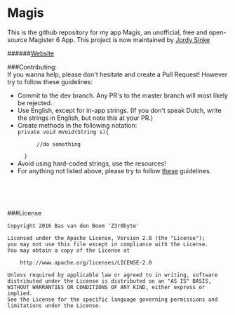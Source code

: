 # Magis
This is the github repository for my app Magis, an unofficial, free and open-source Magister 6 App. This project is now maintained by [Jordy Sinke](http://jordysinke.com/)


######[Website](http://magis-app.nl)



###Contributing: <br>
If you wanna help, please don't hesitate and create a Pull Request!
However try to follow these guidelines:
<ul>
<li>Commit to the dev branch. Any PR's to the master branch will most likely be rejected.</li>
<li>Use English, except for in-app strings. (If you don't speak Dutch, write the strings in English, but note this at your PR.)</li>
<li>Create methods in the following notation:</li>
  <code>private void mVoid(String s){</code></br><code>
      //do something</code></br><code>
  }</code>
<li>Avoid using hard-coded strings, use the resources!</li>
<li>For anything not listed above, please try to follow <a href="https://github.com/ribot/android-guidelines/blob/master/project_and_code_guidelines.md">these</a> guidelines.</li>
</ul>
<br><br><br>

###License
```
Copyright 2016 Bas van den Boom 'Z3r0byte'

Licensed under the Apache License, Version 2.0 (the "License");
you may not use this file except in compliance with the License.
You may obtain a copy of the License at

    http://www.apache.org/licenses/LICENSE-2.0

Unless required by applicable law or agreed to in writing, software
distributed under the License is distributed on an "AS IS" BASIS,
WITHOUT WARRANTIES OR CONDITIONS OF ANY KIND, either express or implied.
See the License for the specific language governing permissions and
limitations under the License.
```
